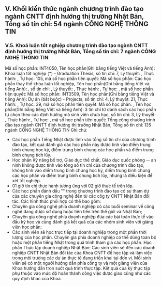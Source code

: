 ## V. Khối kiến thức ngành chương trình đào tạo ngành CNTT định hướng thị trường Nhật Bản, Tổng số tín chỉ: 54 ngành CÔNG NGHỆ THÔNG TIN
### V.5. Khoá luận tốt nghiệp chương trình đào tạo ngành CNTT định hướng thị trường Nhật Bản, Tổng số tín chỉ: 7 ngành CÔNG NGHỆ THÔNG TIN
Mã số học phần: INT4050, Tên học phần(Ghi bằng tiếng Việt và tiếng Anh): Khóa luận tốt nghiệp (*) - Graduation Thesis, số tín chỉ: 7, Lý thuyết: , Thực hành: , Tự học: 105, mã số học phần tiên quyết:
Mã số học phần: Các học phần thay thế khóa luận tốt nghiệp, Tên học phần(Ghi bằng tiếng Việt và tiếng Anh): , số tín chỉ: , Lý thuyết: , Thực hành: , Tự học: , mã số học phần tiên quyết:
Mã số học phần: INT3509, Tên học phần(Ghi bằng tiếng Việt và tiếng Anh): Dự án (bắt buộc) - Projects, số tín chỉ: 4, Lý thuyết: 21, Thực hành: , Tự học: 39, mã số học phần tiên quyết:
Mã số học phần: , Tên học phần(Ghi bằng tiếng Việt và tiếng Anh): 3 tín chỉ từ danh sách các học phần tự chọn theo các định hướng mà sinh viên chưa học, số tín chỉ: 3, Lý thuyết: , Thực hành: , Tự học: , mã số học phần tiên quyết:
Tổng cộng chương trình đào tạo ngành CNTT định hướng thị trường Nhật Bản, Tổng số tín chỉ: 135 ngành CÔNG NGHỆ THÔNG TIN
Ghi chú:
-   Các học phần Tiếng Nhật được tính vào tổng số tín chỉ của chương trình đào tạo, kết quả đánh giá các học phần này được tính vào điểm trung bình chung học kỳ, điểm trung bình chung các học phần và điểm trung bình chung tích lũy.
-   Học phần Kỹ năng bổ trợ, Giáo dục thể chất, Giáo dục quốc phòng -- an ninh không được tính vào tổng số tín chỉ của chương trình đào tạo, không tính vào điểm trung bình chung học kỳ, điểm trung bình chung các học phần và điểm trung bình chung tích lũy, nhưng là điều kiện để xét tốt nghiệp.
-   01 giờ tín chỉ thực hành tương ứng với 02 giờ thực tế trên lớp.
-   Các học phần đánh dấu "\" trong chương trình đào tạo có sự tham dự của các chuyên gia công nghệ đến từ các côg ty CNTT Nhật Bản đối tác. Các hình thức phối hợp có thể bao gồm:
-   Chuyên gia công nghệ phía doanh nghiệp có các buổi seminar về công nghệ đang được sử dụng hoặc tiên tiến trên thế giới và Nhật Bản;
-   Chuyên gia công nghệ phía doanh nghiệp đưa các bài toán thực tế vào đầu kỳ học và cùng đánh giá kết quả của các nhóm sinh viên với giảng viên học phần;
-   Các sinh viên sẽ học trực tiếp tại doanh nghiệp trong một phần thời lượng của học phần.
Chuyên gia phía doanh nghiệp có thể dùng toàn bộ hoặc một phần tiếng Nhật trong quá trình tham gia các học phần.
Học phần Thực tập doanh nghiệp Nhật Bản: Các sinh viên sẽ đến các doanh nghiệp CNTT Nhật Bản đối tác của Khoa CNTT để học tập và làm việc trong môi trường các dự án thực tế đang triển khai tại đơn vị. Mỗi sinh viên sẽ có một người hướng dẫn phía công ty và một giảng viên của Khoa hướng dẫn tron suốt quá trình thực tập. Kết quả của kỳ thực tập phụ thuộc vào mức độ hoàn thành công việc được giao cũng như các quy định khác của Khoa.
